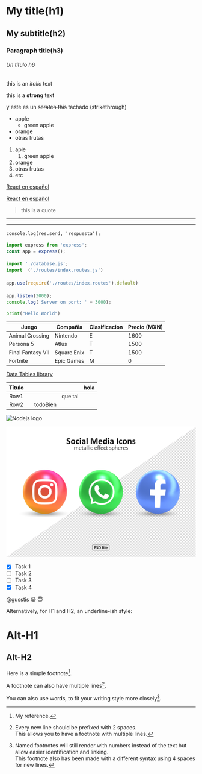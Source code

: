 <!--HEADINGS-->
# My title(h1)
## My subtitle(h2)
### Paragraph title(h3)
###### Un título h6

<!--cursiva-->
this is an *italic* text
<!--negrita-->
this is a **strong** text

<!--strikethrough-->
y este es un ~~scratch this~~ tachado 
(strikethrough)

<!--Unorder List(ul)-->
* apple
    * green apple
* orange
* otras frutas

1. aple
    1. green apple
2. orange
3. otras frutas
4. etc

[React en español](https://es.reactjs.org/)


[React en español](https://es.reactjs.org/ "Texto mostrado")

> this is a quote

---
___

`console.log(res.send, 'respuesta');`

```javascript
import express from 'express';
const app = express();

import './database.js';
import  ('./routes/index.routes.js')

app.use(require('./routes/index.routes').default)

app.listen(3000);
console.log('Server on port: ' + 3000);

```

```python
print("Hello World")
```

| Juego             | Compañia    | Clasificacion | Precio (MXN) |
|-------------------|-------------|---------------|--------------|
| Animal Crossing   | Nintendo    | E             | 1600         |
| Persona 5         | Atlus       | T             | 1500         |
| Final Fantasy VII | Square Enix | T             | 1500         |
| Fortnite          | Epic Games  | M             | 0            |

[Data Tables library](https://rpubs.com/Juve_Campos/tablasRMarkdown "Juve Campos, tablas")

| Título | | | |hola |
|:-------------------:|---|---|---|---|
| Row1 | | | que tal| |
| Row2 | | todoBien| | |

![Nodejs logo](https://upload.wikimedia.org/wikipedia/commons/d/d9/Node.js_logo.svg)

![Social Media Icons](2.jpg "Tus redes")

<!-- GITHUB MARKDOWN -->

* [x] Task 1
* [ ] Task 2
* [ ] Task 3
* [x] Task 4

@gusstis :grinning: :innocent:

Alternatively, for H1 and H2, an underline-ish style:

Alt-H1
======

Alt-H2
------

Here is a simple footnote[^1].

A footnote can also have multiple lines[^2].  

You can also use words, to fit your writing style more closely[^note].

[^1]: My reference.
[^2]: Every new line should be prefixed with 2 spaces.  
  This allows you to have a footnote with multiple lines.
[^note]:
    Named footnotes will still render with numbers instead of the text but allow easier identification and linking.  
    This footnote also has been made with a different syntax using 4 spaces for new lines.

